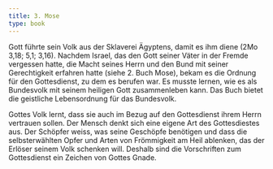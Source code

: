 ```yaml
---
title: 3. Mose
type: book
---
```


Gott führte sein Volk aus der Sklaverei Ägyptens, damit es ihm diene (2Mo 3,18; 5,1; 3,16). Nachdem Israel, das den Gott seiner Väter in der Fremde vergessen hatte, die Macht seines Herrn und den Bund mit seiner Gerechtigkeit erfahren hatte (siehe 2. Buch Mose), bekam es die Ordnung für den Gottesdienst, zu dem es berufen war. Es musste lernen, wie es als Bundesvolk mit seinem heiligen Gott zusammenleben kann. Das Buch bietet die geistliche Lebensordnung für das Bundesvolk.

Gottes Volk lernt, dass sie auch im Bezug auf den Gottesdienst ihrem Herrn vertrauen sollen. Der Mensch denkt sich eine eigene Art des Gottesdiestes aus. Der Schöpfer weiss, was seine Geschöpfe benötigen und dass die selbsterwählten Opfer und Arten von Frömmigkeit am Heil ablenken, das der Erlöser seinem Volk schenken will. Deshalb sind die Vorschriften zum Gottesdienst ein Zeichen von Gottes Gnade.




